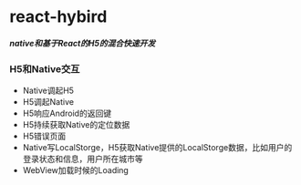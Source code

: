 # react-hybird
***native和基于React的H5的混合快速开发***

### H5和Native交互

- Native调起H5
- H5调起Native
- H5响应Android的返回键
- H5持续获取Native的定位数据
- H5错误页面
- Native写LocalStorge，H5获取Native提供的LocalStorge数据，比如用户的登录状态和信息，用户所在城市等
- WebView加载时候的Loading
